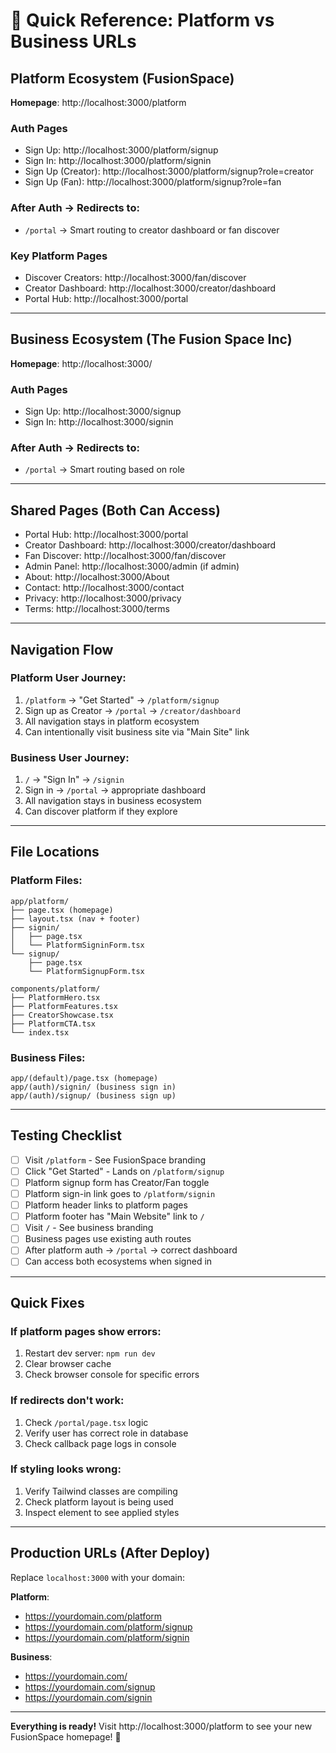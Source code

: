 # 🎯 Quick Reference: Platform vs Business URLs

## Platform Ecosystem (FusionSpace)
**Homepage**: http://localhost:3000/platform

### Auth Pages
- Sign Up: http://localhost:3000/platform/signup
- Sign In: http://localhost:3000/platform/signin
- Sign Up (Creator): http://localhost:3000/platform/signup?role=creator
- Sign Up (Fan): http://localhost:3000/platform/signup?role=fan

### After Auth → Redirects to:
- `/portal` → Smart routing to creator dashboard or fan discover

### Key Platform Pages
- Discover Creators: http://localhost:3000/fan/discover
- Creator Dashboard: http://localhost:3000/creator/dashboard
- Portal Hub: http://localhost:3000/portal

---

## Business Ecosystem (The Fusion Space Inc)
**Homepage**: http://localhost:3000/

### Auth Pages
- Sign Up: http://localhost:3000/signup
- Sign In: http://localhost:3000/signin

### After Auth → Redirects to:
- `/portal` → Smart routing based on role

---

## Shared Pages (Both Can Access)
- Portal Hub: http://localhost:3000/portal
- Creator Dashboard: http://localhost:3000/creator/dashboard
- Fan Discover: http://localhost:3000/fan/discover
- Admin Panel: http://localhost:3000/admin (if admin)
- About: http://localhost:3000/About
- Contact: http://localhost:3000/contact
- Privacy: http://localhost:3000/privacy
- Terms: http://localhost:3000/terms

---

## Navigation Flow

### Platform User Journey:
1. `/platform` → "Get Started" → `/platform/signup`
2. Sign up as Creator → `/portal` → `/creator/dashboard`
3. All navigation stays in platform ecosystem
4. Can intentionally visit business site via "Main Site" link

### Business User Journey:
1. `/` → "Sign In" → `/signin`
2. Sign in → `/portal` → appropriate dashboard
3. All navigation stays in business ecosystem
4. Can discover platform if they explore

---

## File Locations

### Platform Files:
```
app/platform/
├── page.tsx (homepage)
├── layout.tsx (nav + footer)
├── signin/
│   ├── page.tsx
│   └── PlatformSigninForm.tsx
└── signup/
    ├── page.tsx
    └── PlatformSignupForm.tsx

components/platform/
├── PlatformHero.tsx
├── PlatformFeatures.tsx
├── CreatorShowcase.tsx
├── PlatformCTA.tsx
└── index.tsx
```

### Business Files:
```
app/(default)/page.tsx (homepage)
app/(auth)/signin/ (business sign in)
app/(auth)/signup/ (business sign up)
```

---

## Testing Checklist

- [ ] Visit `/platform` - See FusionSpace branding
- [ ] Click "Get Started" - Lands on `/platform/signup`
- [ ] Platform signup form has Creator/Fan toggle
- [ ] Platform sign-in link goes to `/platform/signin`
- [ ] Platform header links to platform pages
- [ ] Platform footer has "Main Website" link to `/`
- [ ] Visit `/` - See business branding
- [ ] Business pages use existing auth routes
- [ ] After platform auth → `/portal` → correct dashboard
- [ ] Can access both ecosystems when signed in

---

## Quick Fixes

### If platform pages show errors:
1. Restart dev server: `npm run dev`
2. Clear browser cache
3. Check browser console for specific errors

### If redirects don't work:
1. Check `/portal/page.tsx` logic
2. Verify user has correct role in database
3. Check callback page logs in console

### If styling looks wrong:
1. Verify Tailwind classes are compiling
2. Check platform layout is being used
3. Inspect element to see applied styles

---

## Production URLs (After Deploy)

Replace `localhost:3000` with your domain:

**Platform**:
- https://yourdomain.com/platform
- https://yourdomain.com/platform/signup
- https://yourdomain.com/platform/signin

**Business**:
- https://yourdomain.com/
- https://yourdomain.com/signup
- https://yourdomain.com/signin

---

**Everything is ready!** Visit http://localhost:3000/platform to see your new FusionSpace homepage! 🚀
